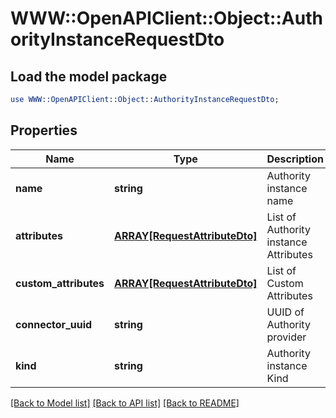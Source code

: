 # WWW::OpenAPIClient::Object::AuthorityInstanceRequestDto

## Load the model package
```perl
use WWW::OpenAPIClient::Object::AuthorityInstanceRequestDto;
```

## Properties
Name | Type | Description | Notes
------------ | ------------- | ------------- | -------------
**name** | **string** | Authority instance name | 
**attributes** | [**ARRAY[RequestAttributeDto]**](RequestAttributeDto.md) | List of Authority instance Attributes | 
**custom_attributes** | [**ARRAY[RequestAttributeDto]**](RequestAttributeDto.md) | List of Custom Attributes | [optional] 
**connector_uuid** | **string** | UUID of Authority provider | 
**kind** | **string** | Authority instance Kind | 

[[Back to Model list]](../README.md#documentation-for-models) [[Back to API list]](../README.md#documentation-for-api-endpoints) [[Back to README]](../README.md)


